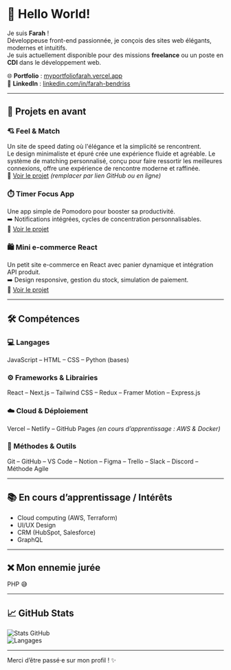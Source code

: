 # 👋 Hello World!

Je suis **Farah** !  
Développeuse front-end passionnée, je conçois des sites web élégants, modernes et intuitifs.  
Je suis actuellement disponible pour des missions **freelance** ou un poste en **CDI** dans le développement web.

🌐 **Portfolio** : [myportfoliofarah.vercel.app](https://myportfoliofarah.vercel.app)  
💼 **LinkedIn** : [linkedin.com/in/farah-bendriss](https://www.linkedin.com/in/farah-bendriss)

---

## 🚀 Projets en avant

### 💘 Feel & Match  
Un site de speed dating où l'élégance et la simplicité se rencontrent.  
Le design minimaliste et épuré crée une expérience fluide et agréable. Le système de matching personnalisé, conçu pour faire ressortir les meilleures connexions, offre une expérience de rencontre moderne et raffinée.  
🔗 [Voir le projet](#) *(remplacer par lien GitHub ou en ligne)*

### ⏱️ Timer Focus App  
Une app simple de Pomodoro pour booster sa productivité.  
➡️ Notifications intégrées, cycles de concentration personnalisables.  
🔗 [Voir le projet](#)

### 🛍️ Mini e-commerce React  
Un petit site e-commerce en React avec panier dynamique et intégration API produit.  
➡️ Design responsive, gestion du stock, simulation de paiement.  
🔗 [Voir le projet](#)

---

## 🛠️ Compétences

### 💻 Langages  
JavaScript – HTML – CSS – Python (bases)

### ⚙️ Frameworks & Librairies  
React – Next.js – Tailwind CSS – Redux – Framer Motion – Express.js

### ☁️ Cloud & Déploiement  
Vercel – Netlify – GitHub Pages *(en cours d’apprentissage : AWS & Docker)*

### 🧠 Méthodes & Outils  
Git – GitHub – VS Code – Notion – Figma – Trello – Slack – Discord – Méthode Agile

---

## 📚 En cours d’apprentissage / Intérêts
- Cloud computing (AWS, Terraform)
- UI/UX Design
- CRM (HubSpot, Salesforce)
- GraphQL

---

## ❌ Mon ennemie jurée
PHP 😅

---

## 📈 GitHub Stats

![Stats GitHub](https://github-readme-stats.vercel.app/api?username=farahbed&show_icons=true&theme=radical)  
![Langages](https://github-readme-stats.vercel.app/api/top-langs/?username=farahbed&layout=compact&theme=radical)

---

Merci d’être passé·e sur mon profil ! ✨  

